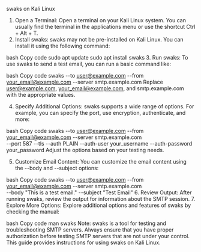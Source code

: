 swaks on Kali Linux
1. Open a Terminal:
Open a terminal on your Kali Linux system. You can usually find the terminal in the applications menu or use the shortcut Ctrl + Alt + T.
2. Install swaks:
swaks may not be pre-installed on Kali Linux. You can install it using the following command:

bash
Copy code
sudo apt update
sudo apt install swaks
3. Run swaks:
To use swaks to send a test email, you can run a basic command like:

bash
Copy code
swaks --to user@example.com --from your_email@example.com --server smtp.example.com
Replace user@example.com, your_email@example.com, and smtp.example.com with the appropriate values.

4. Specify Additional Options:
swaks supports a wide range of options. For example, you can specify the port, use encryption, authenticate, and more:

bash
Copy code
swaks --to user@example.com --from your_email@example.com --server smtp.example.com \
  --port 587 --tls --auth PLAIN --auth-user your_username --auth-password your_password
Adjust the options based on your testing needs.

5. Customize Email Content:
You can customize the email content using the --body and --subject options:

bash
Copy code
swaks --to user@example.com --from your_email@example.com --server smtp.example.com \
  --body "This is a test email." --subject "Test Email"
6. Review Output:
After running swaks, review the output for information about the SMTP session.
7. Explore More Options:
Explore additional options and features of swaks by checking the manual:

bash
Copy code
man swaks
Note:
swaks is a tool for testing and troubleshooting SMTP servers. Always ensure that you have proper authorization before testing SMTP servers that are not under your control.
This guide provides instructions for using swaks on Kali Linux.